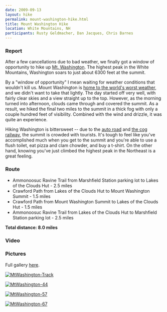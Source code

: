 ```yaml
---
date: 2009-09-13
layout: hike
permalink: mount-washington-hike.html
title: Mount Washington Hike
location: White Mountains, NH
participants: Rusty Geldmacher, Dan Jacques, Chris Barnes
---
```


### Report

After a few cancellations due to bad weather, we finally got a window of opportunity to hike up [Mt. Washington](http://en.wikipedia.org/wiki/Mount_Washington_%28New_Hampshire%29). The highest peak in the White Mountains, Washington soars to just about 6300 feet at the summit.

By a "window of opportunity" I mean waiting for weather conditions that wouldn't kill us. Mount Washington is [home to the world's worst weather](http://www.mountwashington.org/), and we didn't want to take that lightly. The day started off very well, with fairly clear skies and a view straight up to the top. However, as the morning turned into afternoon, clouds came through and covered the summit. As a result, we hiked the final two miles to the summit in a thick fog with only a couple hundred feet of visibility. Combined with the wind and drizzle, it was quite an experience.

Hiking Washington is bittersweet -- due to the [auto road](http://www.mountwashingtonautoroad.com/) and [the cog railway](http://www.thecog.com/), the summit is crowded with tourists. It's tough to feel like you've accomplished much when you get to the summit and you're able to use a flush toilet, eat pizza and clam chowder, and buy a t-shirt. On the other hand, knowing you've just climbed the highest peak in the Northeast is a great feeling.

### Route

  * Ammonoosuc Ravine Trail from Marshfield Station parking lot to Lakes of the Clouds Hut - 2.5 miles
  * Crawford Path from Lakes of the Clouds Hut to Mount Washington Summit - 1.5 miles
  * Crawford Path from Mount Washington Summit to Lakes of the Clouds Hut - 1.5 miles
  * Ammonoosuc Ravine Trail from Lakes of the Clouds Hut to Marshfield Station parking lot - 2.5 miles

**Total distance: 8.0 miles**

### Video

### Pictures

Full gallery [here](http://www.flickr.com/photos/geldmacher/sets/72157622250039181/).

[![MtWashington-Track](http://farm3.static.flickr.com/2456/3922456410_00a821b599.jpg)](http://www.flickr.com/photos/geldmacher/3922456410/)

[![MtWashington-44](http://farm4.static.flickr.com/3498/3922397374_b4d7b4ac9e.jpg)](http://www.flickr.com/photos/geldmacher/3922397374/)

[![MtWashington-57](http://farm3.static.flickr.com/2473/3922404948_7203cd5f63.jpg)](http://www.flickr.com/photos/geldmacher/3922404948/)

[![MtWashington-67](http://farm4.static.flickr.com/3477/3921626667_2aca4b2d24.jpg)](http://www.flickr.com/photos/geldmacher/3921626667/)
